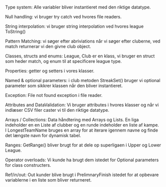 Type system:
Alle variabler bliver instantieret med den riktige datatype.

Null handling: 
vi bruger try catch ved hvores file readers.

String interpolation:
vi bruger string interpolation ved hvores league ToString()

Pattern Matching:
vi søger efter abriviations når vi søger efter cluberne, ved match returnerar vi den givne club object.

Classes, structs and enums: 
League, Club er en klass, vi bruger en struct som heder match, og enum til at specificere league type.

Properties:
getter og setters i vores klasser.

Named & optional parameters: 
i club metoden StreakSet() bruger vi optional parameter som sikkrer klassen når den bliver instantieret.

Exception:
File not found exception i file reader.

Attributes and DataValidation:
Vi bruger attributes i hvores klasser og når vi indlæser CSV filer caster vi til den riktige datatype.

Arrays / Collections:
Data håndtering med Arrays og Lists. En liga indeholder en en Liste af clubber og en runde indeholder en liste af kampe. I LongestTeamName bruges en array for at iterare igennem navne og finde det længste navn for dynamisk tabel.

Ranges:
GetRange() bliver brugt for at dele op superligaen i Upper og Lower League.

Operator overloads:
Vi kunde ha brugt dem istedet for Optional parameters for class constructers.

Ref/in/out:
Out kunder blive brugt i PrelimnaryFinish istedet for at opbevare variablerne i en liste som bliver returneret.